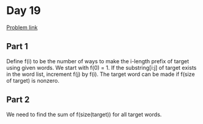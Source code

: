 # Day 19

[Problem link](https://adventofcode.com/2024/day/19)

## Part 1

Define f(i) to be the number of ways to make the i-length prefix of target using given words. We start with f(0) = 1. If the substring[i:j] of target exists in the word list, increment f(j) by f(i). The target word can be made if f(size of target) is nonzero.

## Part 2

We need to find the sum of f(size(target)) for all target words.

